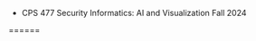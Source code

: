 <!-- ---
title: "Teaching experience 1"
collection: teaching
type: "Undergraduate course"
permalink: /teaching/2024-Fall-teaching-1
venue: "Central Michigan University, Department of Computer Science"
date: 2024-08-26
location: "Mount Pleasant, USA"
--- -->

* CPS 477  Security Informatics: AI and Visualization Fall 2024
<!-- * CPS 475  Software, Database, and Operating System Security Spring 2025 -->
======

